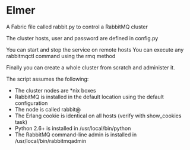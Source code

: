 Elmer
=====
A Fabric file called rabbit.py to control a RabbitMQ cluster

The cluster hosts, user and password are defined in config.py

You can start and stop the service on remote hosts
You can execute any rabbitmqctl command using the rmq method

Finally you can create a whole cluster from scratch and administer it.

The script assumes the following:

- The cluster nodes are *nix boxes
- RabbitMQ is installed in the default location using the default configuration
- The node is called rabbit@<host>
- The Erlang cookie is identical on all hosts (verify with show_cookies task)
- Python 2.6+ is installed in /usr/local/bin/python
- The RabbitMQ command-line admin is installed in /usr/local/bin/rabbitmqadmin
